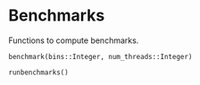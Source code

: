 # Benchmarks

Functions to compute benchmarks.


```@docs
benchmark(bins::Integer, num_threads::Integer)
```

```@docs
runbenchmarks()
```